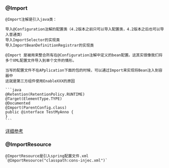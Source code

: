
### @Import
    @Import注解是引入java类：

    导入@Configuration注解的配置类（4.2版本之前只可以导入配置类，4.2版本之后也可以导入普通类）
    导入ImportSelector的实现类
    导入ImportBeanDefinitionRegistrar的实现类

    @Import 是被用来整合所有在@Configuration注解中定义的bean配置。这其实很像我们将多个XML配置文件导入到单个文件的情形。

    当写的配置文件不在APplication下面的包的时候，可以通过Import来实现将Bean注入到容器中
    这就是第三方组件使用EnableXXX的原因

    ```java
    @Retention(RetentionPolicy.RUNTIME)
    @Target(ElementType.TYPE)
    @Documented
    @Import(ParentConfig.class)
    public @interface TestMyAnno {
    }
    ```

[详细参考](https://segmentfault.com/a/1190000011068471)

### @ImportResource

    @ImportResource是引入spring配置文件.xml
    `@ImportResource("classpath:cons-injec.xml")`